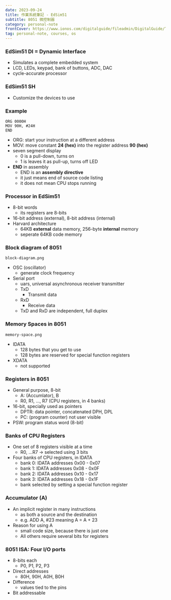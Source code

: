 ```yaml
---
date: 2023-09-24
title: 作業系統筆記 - EdSim51
subtitle: 8051 微控制器
category: personal-note
frontCover: https://www.ionos.com/digitalguide/fileadmin/DigitalGuide/Teaser/operating-system-t.jpg
tag: personal-note, courses, os
---
```

### EdSim51 DI = Dynamic Interface
- Simulates a complete embedded system
- LCD, LEDs, keypad, bank of buttons, ADC, DAC
- cycle-accurate processor

### EdSim51 SH
- Customize the devices to use


### Example
```
ORG 0000H
MOV 90H, #24H
END
```
- ORG: start your instruction at a different address
- MOV: move constant **24 (hex)** into the register address **90 (hex)**
- seven segment display
  - 0 is a pull-down, turns on
  - 1 is leaves it as pull-up, turns off LED
- **END** in assembly
  - END is an **assembly directive**
  - it just means end of source code listing
  - it does not mean CPU stops running

### Processor in EdSim51
- 8-bit words
  - its registers are 8-bits
- 16-bit address (external), 8-bit address (internal)
- Harvard architecture
  - 64KB **external** data memory, 256-byte **internal** memory
  - seperate 64KB code memory

### Block diagram of 8051
```img
block-diagram.png
```
- OSC (oscillator)
  - generate clock frequency
- Serial port
  - uars, universal asynchronous receiver transmitter
  - TxD
    - Transmit data
  - RxD
    - Receive data
  - TxD and RxD are independent, full duplex

### Memory Spaces in 8051
```img
memory-space.png
```
- IDATA
  - 128 bytes that you get to use
  - 128 bytes are reserved for special function registers
- XDATA
  - not supported

### Registers in 8051
- General purpose, 8-bit
  - A: (Accumlator), B
  - R0, R1, ..., R7 (CPU registers, in 4 banks)
- 16-bit, specially used as pointers
  - DPTR: data pointer, concatenated DPH, DPL
  - PC: (program counter) not user visible
- PSW: program status word (8-bit)

### Banks of CPU Registers
- One set of 8 registers visible at a time
  - R0, ...R7 -> selected using 3 bits
- Four banks of CPU registers, in IDATA
  - bank 0: IDATA addresses 0x00 - 0x07
  - bank 1: IDATA addresses 0x08 - 0x0F
  - bank 2: IDATA addresses 0x10 - 0x17
  - bank 3: IDATA addresses 0x18 - 0x1F
  - bank selected by setting a special function register

### Accumulator (A)
- An implicit register in many instructions
  - as both a source and the destination
  - e.g. ADD A, #23 meaning A = A + 23
- Reason for using A
  - small code size, because there is just one
  - All others require several bits for registers

### 8051 ISA: Four I/O ports
- 8-bits each
  - P0, P1, P2, P3
- Direct addresses
  - 80H, 90H, A0H, B0H
- Difference
  - values tied to the pins
- Bit addressable